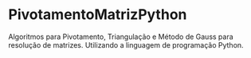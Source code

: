 # PivotamentoMatrizPython
Algoritmos para Pivotamento, Triangulação e Método de Gauss para resolução de matrizes. Utilizando a linguagem de programação Python.
